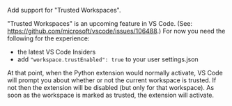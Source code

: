 Add support for "Trusted Workspaces".

"Trusted Workspaces" is an upcoming feature in VS Code.  (See:
https://github.com/microsoft/vscode/issues/106488.)  For now you need
the following for the experience:

* the latest VS Code Insiders
* add `"workspace.trustEnabled": true` to your user settings.json

At that point, when the Python extension would normally activate, VS Code
will prompt you about whether or not the current workspace is trusted.
If not then the extension will be disabled (but only for that workspace).
As soon as the workspace is marked as trusted, the extension will
activate.
